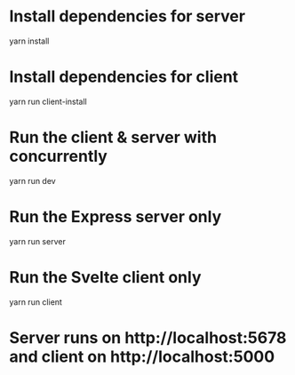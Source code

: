 # Install dependencies for server
yarn install

# Install dependencies for client
yarn run client-install

# Run the client & server with concurrently
yarn run dev

# Run the Express server only
yarn run server

# Run the Svelte client only
yarn run client

# Server runs on http://localhost:5678 and client on http://localhost:5000